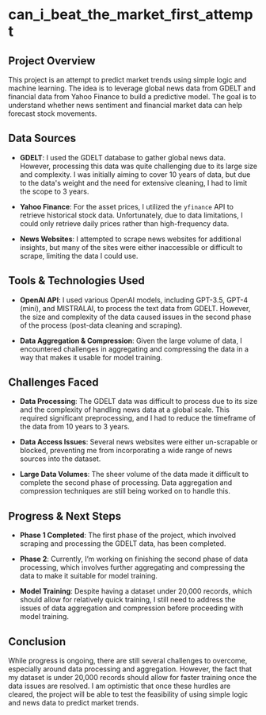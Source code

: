 # can_i_beat_the_market_first_attempt

## Project Overview

This project is an attempt to predict market trends using simple logic and machine learning. The idea is to leverage global news data from GDELT and financial data from Yahoo Finance to build a predictive model. The goal is to understand whether news sentiment and financial market data can help forecast stock movements.

## Data Sources

- **GDELT**: I used the GDELT database to gather global news data. However, processing this data was quite challenging due to its large size and complexity. I was initially aiming to cover 10 years of data, but due to the data's weight and the need for extensive cleaning, I had to limit the scope to 3 years.
  
- **Yahoo Finance**: For the asset prices, I utilized the `yfinance` API to retrieve historical stock data. Unfortunately, due to data limitations, I could only retrieve daily prices rather than high-frequency data.

- **News Websites**: I attempted to scrape news websites for additional insights, but many of the sites were either inaccessible or difficult to scrape, limiting the data I could use.

## Tools & Technologies Used

- **OpenAI API**: I used various OpenAI models, including GPT-3.5, GPT-4 (mini), and MISTRALAI, to process the text data from GDELT. However, the size and complexity of the data caused issues in the second phase of the process (post-data cleaning and scraping).
  
- **Data Aggregation & Compression**: Given the large volume of data, I encountered challenges in aggregating and compressing the data in a way that makes it usable for model training.

## Challenges Faced

- **Data Processing**: The GDELT data was difficult to process due to its size and the complexity of handling news data at a global scale. This required significant preprocessing, and I had to reduce the timeframe of the data from 10 years to 3 years.
  
- **Data Access Issues**: Several news websites were either un-scrapable or blocked, preventing me from incorporating a wide range of news sources into the dataset.

- **Large Data Volumes**: The sheer volume of the data made it difficult to complete the second phase of processing. Data aggregation and compression techniques are still being worked on to handle this.

## Progress & Next Steps

- **Phase 1 Completed**: The first phase of the project, which involved scraping and processing the GDELT data, has been completed. 
- **Phase 2**: Currently, I’m working on finishing the second phase of data processing, which involves further aggregating and compressing the data to make it suitable for model training.
  
- **Model Training**: Despite having a dataset under 20,000 records, which should allow for relatively quick training, I still need to address the issues of data aggregation and compression before proceeding with model training.

## Conclusion

While progress is ongoing, there are still several challenges to overcome, especially around data processing and aggregation. However, the fact that my dataset is under 20,000 records should allow for faster training once the data issues are resolved. I am optimistic that once these hurdles are cleared, the project will be able to test the feasibility of using simple logic and news data to predict market trends.
